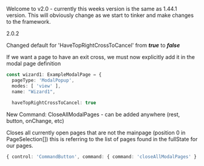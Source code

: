 Welcome to v2.0 - currently this weeks version is the same as 1.44.1 version. This will obviously change as we start to tinker and make changes to the framework.

2.0.2

Changed default for 'HaveTopRightCrossToCancel' from _**true**_ to **_false_**

If we want a page to have an exit cross, we must now explicitly add it in the modal page definition
```typescript
const wizard1: ExampleModalPage = {
  pageType: 'ModalPopup',
  modes: [ 'view' ],
  name: "Wizard1",
  
  haveTopRightCrossToCancel: true

```

New Command: CloseAllModalPages - can be added anywhere (rest, button, onChange, etc)

Closes all currently open pages that are not the mainpage (position 0 in PageSelection[])
this is referring to the list of pages found in the fullState for our pages.
```typescript
{ control: 'CommandButton', command: { command: 'closeAllModalPages' } }
```